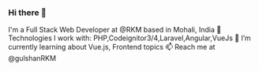 
### Hi there 👋
I'm a Full Stack Web Developer at @RKM based in Mohali, India
    🔭 Technologies I work with: PHP,Codeignitor3/4,Laravel,Angular,VueJs
    🌱 I’m currently learning about Vue.js, Frontend topics
    📫 Reach me at @gulshanRKM


<!---
- 👋 Hi, I’m @gulshanRKM
gulshanRKM/gulshanRKM is a ✨ special ✨ repository because its `README.md` (this file) appears on your GitHub profile.
You can click the Preview link to take a look at your changes.
- 👀 I’m interested in ...
- 🌱 I’m currently learning ...
- 💞️ I’m looking to collaborate on ...
- 📫 How to reach me ...
--->
